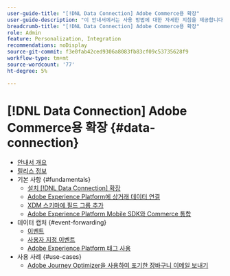 ```yaml
---
user-guide-title: "[!DNL Data Connection] Adobe Commerce용 확장"
user-guide-description: "이 안내서에서는 사용 방법에 대한 자세한 지침을 제공합니다. [!DNL Data Connection] Adobe Commerce용 확장."
breadcrumb-title: "[!DNL Data Connection] Adobe Commerce용 확장"
role: Admin
feature: Personalization, Integration
recommendations: noDisplay
source-git-commit: f3e0fab42ced9306a8083fb83cf09c53735628f9
workflow-type: tm+mt
source-wordcount: '77'
ht-degree: 5%

---
```


# [!DNL Data Connection] Adobe Commerce용 확장 {#data-connection}

- [안내서 개요](overview.md)
- [릴리스 정보](release-notes.md)
- 기본 사항 {#fundamentals}
   - [설치 [!DNL Data Connection] 확장](install.md)
   - [Adobe Experience Platform에 상거래 데이터 연결](connect-data.md)
   - [XDM 스키마에 필드 그룹 추가](update-xdm.md)
   - [Adobe Experience Platform Mobile SDK와 Commerce 통합](mobile-sdk-epc.md)
- 데이터 캡처 {#event-forwarding}
   - [이벤트](events.md)
   - [사용자 지정 이벤트](custom-events.md)
   - [Adobe Experience Platform 태그 사용](using-tags.md)
- 사용 사례 {#use-cases}
   - [Adobe Journey Optimizer을 사용하여 포기한 장바구니 이메일 보내기](using-ajo.md)
